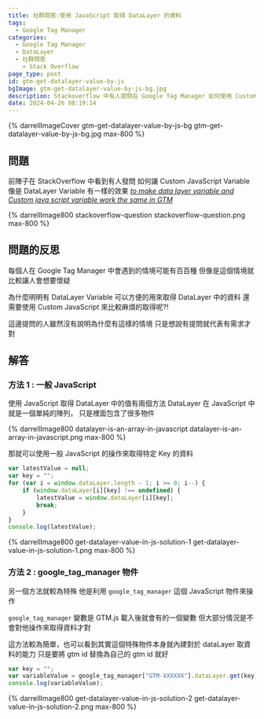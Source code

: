 ```yaml
---
title: 社群問答:使用 JavaScript 取得 DataLayer 的資料
tags:
  - Google Tag Manager
categories:
  - Google Tag Manager
  - DataLayer
  - 社群問答
	- Stack Overflow
page_type: post
id: gtm-get-datalayer-value-by-js
bgImage: gtm-get-datalayer-value-by-js-bg.jpg
description: Stackoverflow 中有人提問在 Google Tag Manager 如何使用 Custom JavaScript 來取得 DataLayer 中的資料，有兩種方法可以達成這個需求，一個是使用一般的 JavaScript，另一種是使用 Google Tag Manager 的特殊物件
date: 2024-04-26 08:19:14
---
```


{% darrellImageCover gtm-get-datalayer-value-by-js-bg gtm-get-datalayer-value-by-js-bg.jpg max-800 %}

<link href='https://unpkg.com/boxicons@2.1.4/css/boxicons.min.css' rel='stylesheet'>

## 問題

前陣子在 StackOverflow 中看到有人發問
如何讓 Custom JavaScript Variable 像是 DataLayer Variable 有一樣的效果
<a href="https://stackoverflow.com/questions/78260657/to-make-data-layer-variable-and-custom-java-script-variable-work-the-same-in-gtm/78266515#78266515"><i class='bx bx-link-external bx-flashing-hover' > to make data layer variable and Custom java script variable work the same in GTM </i></a>

{% darrellImage800 stackoverflow-question stackoverflow-question.png max-800 %}

## 問題的反思

每個人在 Google Tag Manager 中會遇到的情境可能有百百種
但像是這個情境就比較讓人會想要懷疑

為什麼明明有 DataLayer Variable 可以方便的用來取得 DataLayer 中的資料
還需要使用 Custom JavaScript 來比較麻煩的取得呢?!

這邊提問的人雖然沒有說明為什麼有這樣的情境
只是想說有提問就代表有需求才對

## 解答

### 方法 1 : 一般 JavaScript

使用 JavaScript 取得 DataLayer 中的值有兩個方法
DataLayer 在 JavaScript 中就是一個單純的陣列，
只是裡面包含了很多物件

{% darrellImage800 datalayer-is-an-array-in-javascript datalayer-is-an-array-in-javascript.png max-800 %}

那就可以使用一般 JavaScript 的操作來取得特定 Key 的資料

```js
var latestValue = null;
var key = "";
for (var i = window.dataLayer.length - 1; i >= 0; i--) {
    if (window.dataLayer[i][key] !== undefined) {
        latestValue = window.dataLayer[i][key];
        break;
    }
}
console.log(latestValue);
```
{% darrellImage800 get-datalayer-value-in-js-solution-1 get-datalayer-value-in-js-solution-1.png max-800 %}


### 方法 2 : google_tag_manager 物件

另一個方法就較為特殊
他是利用 `google_tag_manager` 這個 JavaScript 物件來操作

`google_tag_manager` 變數是 GTM.js 載入後就會有的一個變數
但大部分情況是不會對他操作來取得資料才對

這方法較為簡單，也可以看到其實這個特殊物件本身就內建對於 dataLayer 取資料的能力
只是要將 gtm id 替換為自己的 gtm id 就好

```js
var key = "";
var variableValue = google_tag_manager["GTM-XXXXXX"].dataLayer.get(key);
console.log(variableValue);
```
{% darrellImage800 get-datalayer-value-in-js-solution-2 get-datalayer-value-in-js-solution-2.png max-800 %}
